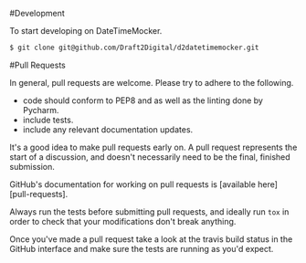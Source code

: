 #Development

To start developing on DateTimeMocker.

```bash
$ git clone git@github.com/Draft2Digital/d2datetimemocker.git
```

#Pull Requests

In general, pull requests are welcome.  Please try to adhere to the following.

- code should conform to PEP8 and as well as the linting done by Pycharm.
- include tests.
- include any relevant documentation updates.

It's a good idea to make pull requests early on.  A pull request represents the
start of a discussion, and doesn't necessarily need to be the final, finished
submission.

GitHub's documentation for working on pull requests is [available here][pull-requests].

Always run the tests before submitting pull requests, and ideally run `tox` in
order to check that your modifications don't break anything.

Once you've made a pull request take a look at the travis build status in the
GitHub interface and make sure the tests are running as you'd expect.
